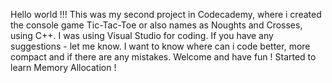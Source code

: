 Hello world !!!
This was my second project in Codecademy, where i created the console game Tic-Tac-Toe or also names as Noughts and Crosses, using C++. I was using Visual Studio for coding.
If you have any suggestions - let me know. I want to know where can i code better, more compact and if there are any mistakes. 
Welcome and have fun ! 
Started to learn Memory Allocation !
